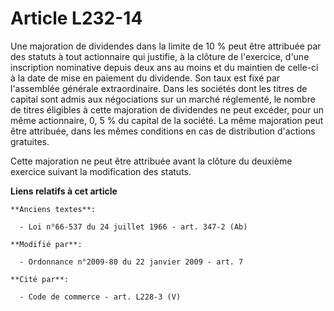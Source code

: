 # Article L232-14

Une majoration de dividendes dans la limite de 10 % peut être attribuée par des statuts à tout actionnaire qui justifie, à la
clôture de l'exercice, d'une inscription nominative depuis deux ans au moins et du maintien de celle-ci à la date de mise en
paiement du dividende. Son taux est fixé par l'assemblée générale extraordinaire.   Dans les sociétés dont les titres de
capital sont admis aux négociations sur un marché réglementé, le nombre de titres éligibles à cette majoration de dividendes
ne peut excéder, pour un même actionnaire, 0, 5 % du capital de la société. La même majoration peut être attribuée, dans les
mêmes conditions en cas de distribution d'actions gratuites. 

Cette majoration ne peut être attribuée avant la clôture du deuxième exercice suivant la modification des statuts.

**Liens relatifs à cet article**

	**Anciens textes**:

	  - Loi n°66-537 du 24 juillet 1966 - art. 347-2 (Ab)

	**Modifié par**:

	  - Ordonnance n°2009-80 du 22 janvier 2009 - art. 7

	**Cité par**:

	  - Code de commerce - art. L228-3 (V)
